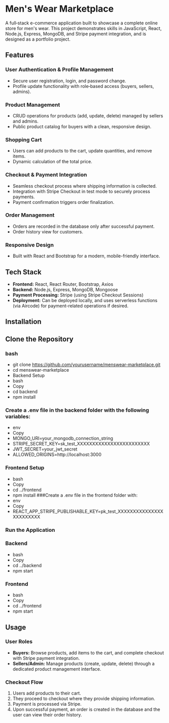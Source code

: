 # Men's Wear Marketplace

A full‑stack e-commerce application built to showcase a complete online store for men's wear. This project demonstrates skills in JavaScript, React, Node.js, Express, MongoDB, and Stripe payment integration, and is designed as a portfolio project.

## Features

### User Authentication & Profile Management
- Secure user registration, login, and password change.
- Profile update functionality with role‑based access (buyers, sellers, admins).

### Product Management
- CRUD operations for products (add, update, delete) managed by sellers and admins.
- Public product catalog for buyers with a clean, responsive design.

### Shopping Cart
- Users can add products to the cart, update quantities, and remove items.
- Dynamic calculation of the total price.

### Checkout & Payment Integration
- Seamless checkout process where shipping information is collected.
- Integration with Stripe Checkout in test mode to securely process payments.
- Payment confirmation triggers order finalization.

### Order Management
- Orders are recorded in the database only after successful payment.
- Order history view for customers.

### Responsive Design
- Built with React and Bootstrap for a modern, mobile-friendly interface.

## Tech Stack

- **Frontend:** React, React Router, Bootstrap, Axios
- **Backend:** Node.js, Express, MongoDB, Mongoose
- **Payment Processing:** Stripe (using Stripe Checkout Sessions)
- **Deployment:** Can be deployed locally, and uses serverless functions (via Aircode) for payment-related operations if desired.

## Installation

## Clone the Repository

### bash
- git clone https://github.com/yourusername/menswear-marketplace.git
- cd menswear-marketplace
- Backend Setup
- bash
- Copy
- cd backend
- npm install
 ### Create a .env file in the backend folder with the following variables:
- env
- Copy
- MONGO_URI=your_mongodb_connection_string
- STRIPE_SECRET_KEY=sk_test_XXXXXXXXXXXXXXXXXXXXXXXX
- JWT_SECRET=your_jwt_secret
- ALLOWED_ORIGINS=http://localhost:3000
### Frontend Setup
- bash
- Copy
- cd ../frontend
- npm install
###Create a .env file in the frontend folder with:
- env
- Copy
- REACT_APP_STRIPE_PUBLISHABLE_KEY=pk_test_XXXXXXXXXXXXXXXXXXXXXXXX
### Run the Application
### Backend
- bash
- Copy
- cd ../backend
- npm start
### Frontend
- bash
- Copy
- cd ../frontend
- npm start

## Usage

### User Roles

- **Buyers:** Browse products, add items to the cart, and complete checkout with Stripe payment integration.
- **Sellers/Admin:** Manage products (create, update, delete) through a dedicated product management interface.

### Checkout Flow

1. Users add products to their cart.
2. They proceed to checkout where they provide shipping information.
3. Payment is processed via Stripe.
4. Upon successful payment, an order is created in the database and the user can view their order history.
